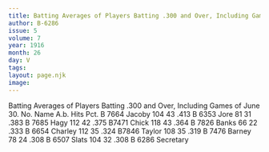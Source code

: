 ```yaml
---
title: Batting Averages of Players Batting .300 and Over, Including Games of June 30
author: B-6286
issue: 5
volume: 7
year: 1916
month: 26
day: V
tags:
layout: page.njk
image:
---
```

Batting Averages of Players Batting .300 and Over, Including Games of June 30.       No. Name A.b. Hits Pct. B 7664 Jacoby 104 43 .413 B 6353 Jore 81 31 .383 B 7685 Hagy 112 42 .375 B7471 Chick 118 43 .364 B 7826 Banks 66 22 .333 B 6654 Charley 112 35 .324 B7846 Taylor 108 35 .319 B 7476 Barney 78 24 .308 B 6507 Slats 104 32 .308       B 6286 Secretary    
